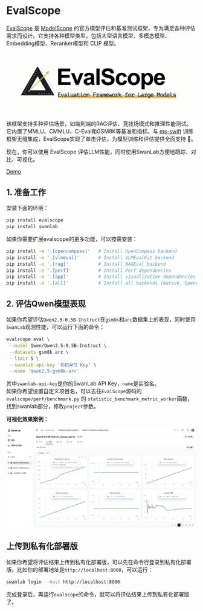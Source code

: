 # EvalScope

[EvalScope](https://github.com/modelscope/evalscope) 是 [ModelScope](https://modelscope.cn/) 的官方模型评估和基准测试框架，专为满足各种评估需求而设计。它支持各种模型类型，包括大型语言模型、多模态模型、Embedding模型、Reranker模型和 CLIP 模型。

![evalscope-logo](./evalscope/logo.png)

该框架支持多种评估场景，如端到端的RAG评估、竞技场模式和推理性能测试。它内置了MMLU、CMMLU、C-Eval和GSM8K等基准和指标。与 [ms-swift](https://github.com/modelscope/ms-swift) 训练框架无缝集成，EvalScope实现了单击评估，为模型训练和评估提供全面支持 🚀。

现在，你可以使用 EvalScope 评估LLM性能，同时使用SwanLab方便地跟踪、对比、可视化。

[Demo](https://swanlab.cn/@ShaohonChen/perf_benchmark/charts)

## 1. 准备工作

安装下面的环境：

```bash
pip install evalscope
pip install swanlab
```

如果你需要扩展evalscope的更多功能，可以按需安装：

```bash
pip install -e '.[opencompass]'   # Install OpenCompass backend
pip install -e '.[vlmeval]'       # Install VLMEvalKit backend
pip install -e '.[rag]'           # Install RAGEval backend
pip install -e '.[perf]'          # Install Perf dependencies
pip install -e '.[app]'           # Install visualization dependencies
pip install -e '.[all]'           # Install all backends (Native, OpenCompass, VLMEvalKit, RAGEval)
```


## 2. 评估Qwen模型表现

如果你希望评估`Qwen2.5-0.5B-Instruct`在`gsm8k`和`arc`数据集上的表现，同时使用`SwanLab`观测性能，可以运行下面的命令：

```bash {5,6}
evalscope eval \
 --model Qwen/Qwen2.5-0.5B-Instruct \
 --datasets gsm8k arc \
 --limit 5 \
 --swanlab-api-key '你的API Key' \
 --name 'qwen2.5-gsm8k-arc'
```

其中`swanlab-api-key`是你的SwanLab API Key，`name`是实验名。  
如果你希望设置自定义项目名，可以去往`EvalScope`源码的 `evalscope/perf/benchmark.py` 的 `statistic_benchmark_metric_worker`函数，找到swanlab部分，修改`project`参数。

**可视化效果案例：**

![](./evalscope/show.png)

## 上传到私有化部署版

如果你希望将评估结果上传到私有化部署版，可以先在命令行登录到私有化部署版。比如你的部署地址是`http://localhost:8000`，可以运行：

```bash
swanlab login --host http://localhost:8000
```

完成登录后，再运行`evalscope`的命令，就可以将评估结果上传到私有化部署版了。